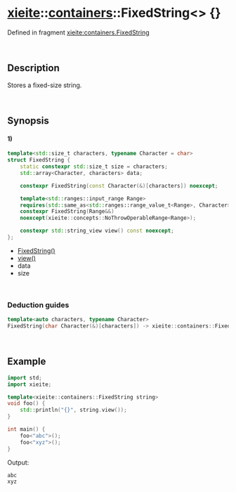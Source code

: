 # [xieite](../../xieite.md)\:\:[containers](../../containers.md)\:\:FixedString\<\> \{\}
Defined in fragment [xieite:containers.FixedString](../../../src/containers/fixed_string.cpp)

&nbsp;

## Description
Stores a fixed-size string.

&nbsp;

## Synopsis
#### 1)
```cpp
template<std::size_t characters, typename Character = char>
struct FixedString {
    static constexpr std::size_t size = characters;
    std::array<Character, characters> data;

    constexpr FixedString(const Character(&)[characters]) noexcept;

    template<std::ranges::input_range Range>
    requires(std::same_as<std::ranges::range_value_t<Range>, Character>)
    constexpr FixedString(Range&&)
    noexcept(xieite::concepts::NoThrowOperableRange<Range>);

    constexpr std::string_view view() const noexcept;
};
```
- [FixedString\(\)](./structures/fixed_string/1/operators/constructor.md)
- [view\(\)](./structures/fixed_string/1/view.md)
- data
- size

&nbsp;

### Deduction guides
```cpp
template<auto characters, typename Character>
FixedString(char Character(&)[characters]) -> xieite::containers::FixedString<characters, Character>;
```

&nbsp;

## Example
```cpp
import std;
import xieite;

template<xieite::containers::FixedString string>
void foo() {
    std::println("{}", string.view());
}

int main() {
    foo<"abc">();
    foo<"xyz">();
}
```
Output:
```
abc
xyz
```
